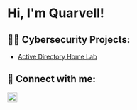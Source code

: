 <h1>Hi, I'm Quarvell! 

<h2>👨‍💻 Cybersecurity Projects:</h2>

  - [Active Directory Home Lab](https://github.com/joshmadakor1/Algorithms-Practice)
<h2> 🤳 Connect with me:</h2>

[<img align="left" alt="QuarvellHanks | LinkedIn" width="22px" src="https://cdn.jsdelivr.net/npm/simple-icons@v3/icons/linkedin.svg" />][linkedin]


[linkedin]: https://linkedin.com/in/quarvellhanks
